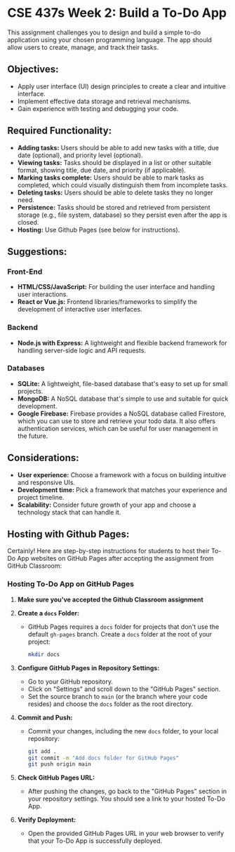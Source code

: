 # CSE 437s Week 2: Build a To-Do App

This assignment challenges you to design and build a simple to-do application using your chosen programming language. The app should allow users to create, manage, and track their tasks.

## Objectives:

- Apply user interface (UI) design principles to create a clear and intuitive interface.
- Implement effective data storage and retrieval mechanisms.
- Gain experience with testing and debugging your code.

## Required Functionality:

- **Adding tasks:** Users should be able to add new tasks with a title, due date (optional), and priority level (optional).
- **Viewing tasks:** Tasks should be displayed in a list or other suitable format, showing title, due date, and priority (if applicable).
- **Marking tasks complete:** Users should be able to mark tasks as completed, which could visually distinguish them from incomplete tasks.
- **Deleting tasks:** Users should be able to delete tasks they no longer need.
- **Persistence:** Tasks should be stored and retrieved from persistent storage (e.g., file system, database) so they persist even after the app is closed.
- **Hosting:** Use Github Pages (see below for instructions).

## Suggestions:

### Front-End

- **HTML/CSS/JavaScript:** For building the user interface and handling user interactions.
- **React or Vue.js:** Frontend libraries/frameworks to simplify the development of interactive user interfaces.

### Backend

- **Node.js with Express:** A lightweight and flexible backend framework for handling server-side logic and API requests.

### Databases

- **SQLite:** A lightweight, file-based database that's easy to set up for small projects.
- **MongoDB:** A NoSQL database that's simple to use and suitable for quick development.
- **Google Firebase:** Firebase provides a NoSQL database called Firestore, which you can use to store and retrieve your todo data. It also offers authentication services, which can be useful for user management in the future.

## Considerations:

- **User experience:** Choose a framework with a focus on building intuitive and responsive UIs.
- **Development time:** Pick a framework that matches your experience and project timeline.
- **Scalability:** Consider future growth of your app and choose a technology stack that can handle it.

## Hosting with Github Pages:
Certainly! Here are step-by-step instructions for students to host their To-Do App websites on GitHub Pages after accepting the assignment from GitHub Classroom:

### Hosting To-Do App on GitHub Pages
1. **Make sure you've accepted the Github Classroom assignment**
2. **Create a `docs` Folder:**
   - GitHub Pages requires a `docs` folder for projects that don't use the default `gh-pages` branch. Create a `docs` folder at the root of your project:
     ```bash
     mkdir docs
     ```

3. **Configure GitHub Pages in Repository Settings:**
   - Go to your GitHub repository.
   - Click on "Settings" and scroll down to the "GitHub Pages" section.
   - Set the source branch to `main` (or the branch where your code resides) and choose the `docs` folder as the root directory.

4. **Commit and Push:**
   - Commit your changes, including the new `docs` folder, to your local repository:
     ```bash
     git add .
     git commit -m "Add docs folder for GitHub Pages"
     git push origin main
     ```

5. **Check GitHub Pages URL:**
   - After pushing the changes, go back to the "GitHub Pages" section in your repository settings. You should see a link to your hosted To-Do App.

6. **Verify Deployment:**
   - Open the provided GitHub Pages URL in your web browser to verify that your To-Do App is successfully deployed.

